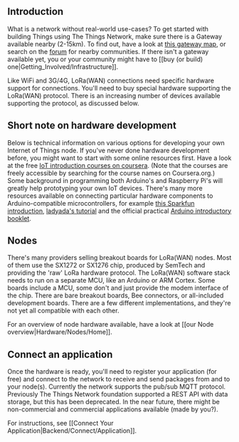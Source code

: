 ## Introduction
What is a network without real-world use-cases? To get started with building Things using The Things Network, make sure there is a Gateway available nearby (2-15km). To find out, have a look at [this gateway map](http://thethingsnetwork.org/map), or search on the
[forum](http://forum.thethingsnetwork.org/) for nearby communities. If there isn't a gateway available yet, you or your community might have to [[buy (or build) one|Getting_Involved/Infrastructure]].

Like WiFi and 3G/4G, LoRa(WAN) connections need specific hardware support for connections. You'll need to buy special hardware supporting the LoRa(WAN) protocol. There is an increasing number of devices available supporting the protocol, as discussed below.


## Short note on hardware development
Below is technical information on various options for developing your own
Internet of Things node. If you've never done hardware development before,
you might want to start with some online resources first.
Have a look at the free [IoT introduction courses on coursera](https://www.coursera.org/specializations/iot).
(Note that the courses are freely accessible by searching for the course names
on Coursera.org.) Some background in programming both Arduino's and Raspberry
Pi's will greatly help prototyping your own IoT devices. There's many more
resources available on connecting particular hardware components to Arduino-compatible
microcontrollers, for example [this Sparkfun introduction](https://learn.sparkfun.com/tutorials/what-is-an-arduino),
[ladyada's tutorial](http://www.ladyada.net/learn/arduino/) and the
official practical [Arduino introductory booklet](https://store.arduino.cc/product/B000001).


## Nodes
There's many providers selling breakout boards for
LoRa(WAN) nodes. Most of them use the SX1272 or SX1276 chip,
produced by SemTech and providing the 'raw' LoRa hardware
protocol. The LoRa(WAN) software stack needs to run on a separate MCU, like an Arduino or ARM Cortex.
Some boards include a MCU, some don't and just provide the modem interface of the chip. 
There are bare breakout boards, Bee connectors, or all-included development boards. There are a few different implementations, and they're not yet all compatible with each other.

For an overview of node hardware available, have a look at [[our Node overview|Hardware/Nodes/Home]].


## Connect an application
Once the hardware is ready, you'll need to register your application (for free) and connect to the network to receive and send packages from and to your node(s). Currently the network supports the pub/sub MQTT protocol. Previously The Things Network foundation supported a REST API with data storage, but this has been deprecated. In the near future, there might be non-commercial and commercial applications available (made by you?).

For instructions, see [[Connect Your Application|Backend/Connect/Application]].